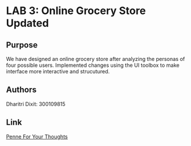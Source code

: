# LAB 3: Online Grocery Store Updated

## Purpose
We have designed an online grocery store after analyzing the personas of four possible users. Implemented changes using the UI toolbox to make interface more interactive and strucutured. 

## Authors
Dharitri Dixit: 300109815

## Link
[Penne For Your Thoughts](https://dhari001.github.io/SEG3125_LAB3/index.html)
